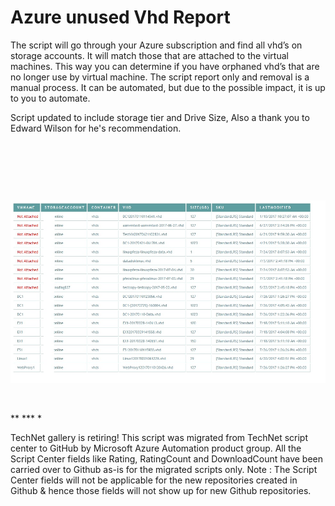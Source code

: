 ﻿Azure unused Vhd Report
=======================

            

The script will go through your Azure subscription and find all vhd’s on storage accounts. It will match those that are attached to the virtual machines. This way you can determine if you have orphaned
 vhd’s that are no longer use by virtual machine. The script report only and removal is a manual process. It can be automated, but due to the possible impact, it is up to you to automate. 


Script updated to include storage tier and Drive Size, Also a thank you to Edward Wilson for he's recommendation.



 


 

 

![Image](https://github.com/azureautomation/azure-unused-vhd-report/raw/master/report.jpg)


 


** *** *


        
    
TechNet gallery is retiring! This script was migrated from TechNet script center to GitHub by Microsoft Azure Automation product group. All the Script Center fields like Rating, RatingCount and DownloadCount have been carried over to Github as-is for the migrated scripts only. Note : The Script Center fields will not be applicable for the new repositories created in Github & hence those fields will not show up for new Github repositories.
